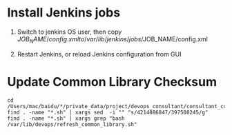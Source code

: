 Install Jenkins jobs
=====================
1. Switch to jenkins OS user, then  copy $JOB_NAME/config.xml to /var/lib/jenkins/jobs/$JOB_NAME/config.xml

2. Restart Jenkins, or reload Jenkins configuration from GUI

Update Common Library Checksum 
==============================
```
cd /Users/mac/baidu/*/private_data/project/devops_consultant/consultant_code/devops_public/jenkins_scripts
find . -name "*.sh" | xargs sed  -i "" "s/4214886847/397508245/g"
find . -name "*.sh" | xargs grep "bash /var/lib/devops/refresh_common_library.sh"
```
